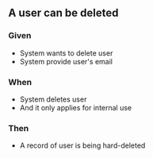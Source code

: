 ## A user can be deleted

### Given

- System wants to delete user
- System provide user's email

### When

- System deletes user
- And it only applies for internal use

### Then

- A record of user is being hard-deleted
